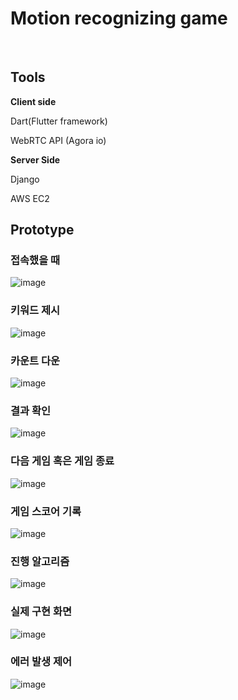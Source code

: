 # Motion recognizing game

<br>

##  Tools

**Client side**

Dart(Flutter framework)

WebRTC API (Agora io)

**Server Side**

Django

AWS EC2

 

## Prototype

### 접속했을 때

<img src="https://user-images.githubusercontent.com/41130448/106418989-cd7a0800-649a-11eb-9c68-fd44921669f0.png" alt="image"  />

<br>

### 키워드 제시

 <img src="https://user-images.githubusercontent.com/41130448/106419069-02865a80-649b-11eb-91b4-af578ac5c386.png" alt="image"  />

<br>

### 카운트 다운

<img src="https://user-images.githubusercontent.com/41130448/106419834-b50aed00-649c-11eb-91e8-d570c1b0191e.png" alt="image"  />

<br>

### 결과 확인

<img src="https://user-images.githubusercontent.com/41130448/106419291-82acc000-649b-11eb-835c-c223fc9c4002.png" alt="image"  />

<br>

### 다음 게임 혹은 게임 종료

<img src="https://user-images.githubusercontent.com/41130448/106419774-90167a00-649c-11eb-982d-6f79e97e2bf0.png" alt="image"  />

<br>

### 게임 스코어 기록

<img src="https://user-images.githubusercontent.com/41130448/106419388-b982d600-649b-11eb-9576-4a5511805054.png" alt="image"  />

<br>

### 진행 알고리즘

<img src="https://user-images.githubusercontent.com/41130448/106419482-e9ca7480-649b-11eb-9ce0-51e872eb110e.png" alt="image"  />

<br>

### 실제 구현 화면

<img src="https://user-images.githubusercontent.com/41130448/106419516-fc44ae00-649b-11eb-95cb-c5bcb528b26f.png" alt="image"  />

<br>

### 에러 발생 제어

<img src="https://user-images.githubusercontent.com/41130448/106419608-28602f00-649c-11eb-81ef-e2f9992e2f96.png" alt="image"  />

